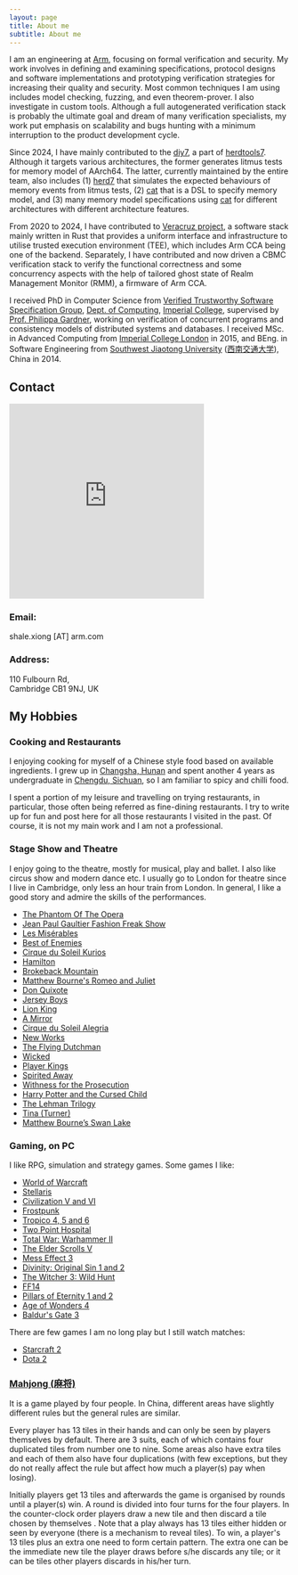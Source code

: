 ```yaml
---
layout: page
title: About me
subtitle: About me
---
```


I am an engineering at [Arm][18], focusing on formal verification and security.
My work involves in defining and examining specifications, protocol designs and software implementations and prototyping verification strategies for increasing their quality and security.
Most common techniques I am using includes model checking, fuzzing, and even theorem-prover.
I also investigate in custom tools.
Although a full autogenerated verification stack is probably the ultimate goal and dream of many verification specialists, my work put emphasis on scalability and bugs hunting with a minimum interruption to the product development cycle.

Since 2024, I have mainly contributed to the [diy7](https://github.com/herd/herdtools7/tree/master/gen), a part of [herdtools7][56].
Although it targets various architectures, the former generates litmus tests for memory model of AArch64.
The latter, currently maintained by the entire team, also includes (1) [herd7](https://github.com/herd/herdtools7/tree/master/herd) that simulates the expected behaviours of memory events from litmus tests, (2) [cat][57] that is a DSL to specify memory model, and (3) many memory model specifications using [cat][57] for different architectures with different architecture features.

From 2020 to 2024, I have contributed to [Veracruz project][40], a software stack mainly written in Rust that provides a uniform interface and infrastructure to utilise trusted execution environment (TEE), which includes Arm CCA being one of the backend.
Separately, I have contributed and now driven a CBMC verification stack to verify the functional correctness and some concurrency aspects with the help of tailored ghost state of Realm Management Monitor (RMM), a firmware of Arm CCA.

I received PhD in Computer Science from [Verified Trustworthy Software Specification Group][23], [Dept. of Computing][21], [Imperial College][22], supervised by [Prof. Philippa Gardner][24],
working on verification of concurrent programs and consistency models of distributed systems and databases.
I received MSc. in Advanced Computing from [Imperial College London][22] in 2015, and BEng. in Software Engineering from [Southwest Jiaotong University][25] ([西南交通大学][20]), China in 2014.

## Contact ##

<iframe src="https://www.google.com/maps/embed?pb=!1m18!1m12!1m3!1d16458.872650809793!2d0.16960240582994263!3d52.177491971298316!2m3!1f0!2f0!3f0!3m2!1i1024!2i768!4f13.1!3m3!1m2!1s0x47d87aab5eecea7d%3A0x3223a88453db460c!2sArm%20Ltd!5e0!3m2!1sen!2suk!4v1590186316987!5m2!1sen!2suk" width="350" height="350" frameborder="0" style="border:0;" allowfullscreen="" aria-hidden="false" tabindex="0" style="float:right;border:0">Arm Address, Google map</iframe>

### Email: ###
shale.xiong \[AT\] arm.com

### Address: ###
110 Fulbourn Rd,  <br/>
Cambridge CB1 9NJ, UK

## My Hobbies ## 

### Cooking and Restaurants ###

I enjoying cooking for myself of a Chinese style food based on available ingredients.
I grew up in [Changsha, Hunan][29] and spent another 4 years as undergraduate in [Chengdu, Sichuan][30],
so I am familiar to spicy and chilli food.

I spent a portion of my leisure and travelling on trying restaurants, in particular, those often being referred as fine-dining restaurants. 
I try to write up for fun and post here for all those restaurants I visited in the past.
Of course, it is not my main work and I am not a professional.

### Stage Show and Theatre

I enjoy going to the theatre, mostly for musical, play and ballet. 
I also like circus show and modern dance etc.
I usually go to London for theatre since I live in Cambridge, only less an hour train from London.
In general, I like a good story and admire the skills of the performances.

* [The Phantom Of The Opera][32]
* [Jean Paul Gaultier Fashion Freak Show][33]
* [Les Misérables][34]
* [Best of Enemies][35]
* [Cirque du Soleil Kurios][36]
* [Hamilton][37]
* [Brokeback Mountain][38]
* [Matthew Bourne's Romeo and Juliet][41]
* [Don Quixote][42]
* [Jersey Boys][43]
* [Lion King][44]
* [A Mirror][45]
* [Cirque du Soleil Alegria][46]
* [New Works][47]
* [The Flying Dutchman][48]
* [Wicked][49]
* [Player Kings][50]
* [Spirited Away][51]
* [Withness for the Prosecution][52]
* [Harry Potter and the Cursed Child][53]
* [The Lehman Trilogy][54]
* [Tina (Turner)][55]
* [Matthew Bourne’s Swan Lake][58]

### Gaming, on PC ###

I like RPG, simulation and strategy games.
Some games I like:

* [World of Warcraft][28]
* [Stellaris][5]
* [Civilization V and VI][6]
* [Frostpunk][16]
* [Tropico 4, 5 and 6][7]
* [Two Point Hospital][8]
* [Total War: Warhammer II][9]
* [The Elder Scrolls V][10]
* [Mess Effect 3][17]
* [Divinity: Original Sin 1 and 2][11]
* [The Witcher 3: Wild Hunt][12]
* [FF14][26]
* [Pillars of Eternity 1 and 2][27]
* [Age of Wonders 4][31]
* [Baldur's Gate 3][39]

There are few games I am no long play 
but I still watch matches:

* [Starcraft 2][13]
* [Dota 2][14]

### [Mahjong (麻将)][1] ###

It is a game played by four people.
In China, different areas have slightly different rules but the general rules are similar.

Every player has 13 tiles in their hands and can only be seen by players themselves by default.
There are 3 suits, each of which contains four duplicated tiles from number one to nine.
Some areas also have extra tiles and each of them also have four duplications 
(with few exceptions, but they do not really affect the rule but affect how much a player(s) pay when losing).

Initially players get 13 tiles and afterwards the game is organised by rounds until a player(s) win.
A round is divided into four turns for the four players.
In the counter-clock order players draw a new tile and then discard a tile chosen by themselves .
Note that a play always has 13 tiles either hidden or seen by everyone (there is a mechanism to reveal tiles).
To win, a player's 13 tiles plus an extra one need to form certain pattern.
The extra one can be the immediate new tile the player draws before s/he discards any tile;
or it can be tiles other players discards in his/her turn.

[1]:https://en.wikipedia.org/wiki/Mahjong
[2]:https://en.wikipedia.org/wiki/Go_(game)
[3]:https://www.spoj.com
[4]:https://www.hackerrank.com
[5]:https://www.paradoxplaza.com/stellaris/STST01G-MASTER.html
[6]:https://civilization.com
[7]:http://www.worldoftropico.com
[8]:https://www.twopointhospital.com
[9]:https://www.totalwar.com
[10]:https://elderscrolls.bethesda.net
[11]:https://divinity.game
[12]:https://thewitcher.com
[13]:https://starcraft2.com
[14]:http://www.dota2.com
[15]:https://en.wikipedia.org/wiki/Baozi
[16]:http://www.frostpunkgame.com
[17]:http://masseffect.bioware.com/
[18]:https://www.arm.com/
[20]:http://www.swjtu.edu.cn
[21]:https://www.imperial.ac.uk/computing
[22]:https://www.imperial.ac.uk
[23]:http://vtss.doc.ic.ac.uk/
[24]:https://www.doc.ic.ac.uk/~pg/
[25]:http://english.swjtu.edu.cn
[26]:https://www.finalfantasyxiv.com/
[27]:https://eternity.obsidian.net/eternity
[28]:https://worldofwarcraft.blizzard.com/
[29]:https://en.wikipedia.org/wiki/Changsha
[30]:https://en.wikipedia.org/wiki/Chengdu
[31]:https://www.paradoxinteractive.com/games/age-of-wonders-4/about
[32]:https://uk.thephantomoftheopera.com/
[33]:https://www.jpgfashionfreakshow.com/
[34]:https://london.lesmis.com/
[35]:https://bestofenemiesplay.com/
[36]:https://www.cirquedusoleil.com/kurios
[37]:https://hamiltonmusical.com/london/
[38]:https://sohoplace.org/whats-on/brokeback-mountain
[39]:https://baldursgate3.game/
[40]:https://github.com/veracruz-project/veracruz
[41]:https://new-adventures.net/romeo-juliet#overview
[42]:https://www.roh.org.uk/tickets-and-events/don-quixote-by-carlos-acosta-details
[43]:https://jerseyboysmusical.co.uk
[44]:https://www.thelionking.co.uk/
[45]:https://almeida.co.uk/whats-on/a-mirror-west-end/
[46]:https://www.cirquedusoleil.com/alegria
[47]:https://www.roh.org.uk/tickets-and-events/new-works-festival-of-new-choreography-details#about
[48]:https://www.roh.org.uk/tickets-and-events/the-flying-dutchman-by-tim-albery-dates
[49]:https://www.wickedthemusical.co.uk
[50]:https://playerkingstheplay.co.uk
[51]:https://londoncoliseum.org/whats-on/spirited-away/
[52]:https://witnesscountyhall.com/
[53]:https://www.harrypottertheplay.com
[54]:https://thelehmantrilogy.com
[55]:https://tinathemusical.com/
[56]:https://github.com/herd/herdtools7
[57]:https://github.com/herd/herdtools7/tree/master/catalogue
[58]:https://www.new-adventures.net/swan-lake#overview
